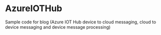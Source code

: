 # AzureIOTHub
Sample code for blog (Azure IOT Hub device to cloud messaging, cloud to device messaging and device message processing)
